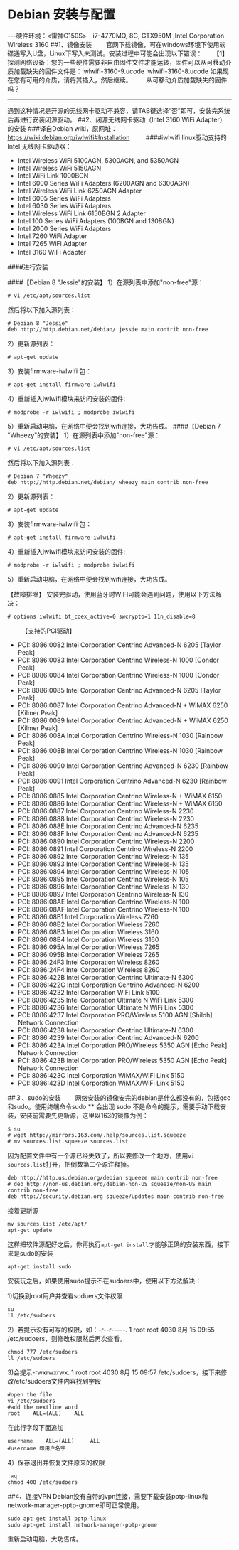 # Debian 安装与配置


---硬件环境：<雷神G150S>　i7-4770MQ, 8G, GTX950M ,Intel Corporation Wireless 3160
##1、镜像安装
　　官网下载镜像，可在windows环境下使用软碟通写入U盘，Linux下写入未测试。安装过程中可能会出现以下错误：
　　【1】探测网络设备：您的一些硬件需要非自由固件文件才能运转，固件可以从可移动介质加载缺失的固件文件是：iwlwifi-3160-9.ucode iwlwifi-3160-8.ucode 如果现在您有可用的介质，请将其插入，然后继续。
　　从可移动介质加载缺失的固件吗？
_ _ _ _ _ _ _ _
遇到这种情况是开源的无线网卡驱动不兼容，请TAB键选择“否”即可，安装完系统后再进行安装闭源驱动。
##2、闭源无线网卡驱动（Intel 3160 WiFi Adapter）的安装
###译自Debian wiki，原网址：https://wiki.debian.org/iwlwifi#Installation
　　
####iwlwifi linux驱动支持的Intel 无线网卡驱动器：

 - Intel Wireless WiFi 5100AGN, 5300AGN, and 5350AGN
 - Intel Wireless WiFi 5150AGN
 - Intel WiFi Link 1000BGN
 - Intel 6000 Series WiFi Adapters (6200AGN and 6300AGN)
 - Intel Wireless WiFi Link 6250AGN Adapter
 - Intel 6005 Series WiFi Adapters
 - Intel 6030 Series WiFi Adapters
 - Intel Wireless WiFi Link 6150BGN 2 Adapter
 - Intel 100 Series WiFi Adapters (100BGN and 130BGN)
 - Intel 2000 Series WiFi Adapters
 - Intel 7260 WiFi Adapter
 - Intel 7265 WiFi Adapter
 - Intel 3160 WiFi Adapter
　　

####进行安装

####【Debian 8 "Jessie"的安装】
1）在源列表中添加"non-free"源：
```
# vi /etc/apt/sources.list
```
然后将以下加入源列表：
```
# Debian 8 "Jessie"
deb http://http.debian.net/debian/ jessie main contrib non-free
```
2）更新源列表：
```
# apt-get update
```
3）安装firmware-iwlwifi 包：
```
# apt-get install firmware-iwlwifi
```
4）重新插入iwlwifi模块来访问安装的固件:
```
# modprobe -r iwlwifi ; modprobe iwlwifi
```
5）重新启动电脑，在网络中便会找到wifi连接，大功告成。
####【Debian 7 "Wheezy"的安装】
1）在源列表中添加"non-free"源：
```
# vi /etc/apt/sources.list
```
然后将以下加入源列表：
```
# Debian 7 "Wheezy"
deb http://http.debian.net/debian/ wheezy main contrib non-free
```
2）更新源列表：
```
# apt-get update
```
3）安装firmware-iwlwifi 包：
```
# apt-get install firmware-iwlwifi
```
4）重新插入iwlwifi模块来访问安装的固件:
```
# modprobe -r iwlwifi ; modprobe iwlwifi
```
5）重新启动电脑，在网络中便会找到wifi连接，大功告成。

【故障排除】
安装完驱动，使用蓝牙时WIFI可能会遇到问题，使用以下方法解决：
```
# options iwlwifi bt_coex_active=0 swcrypto=1 11n_disable=8
```
 　　
【支持的PCI驱动】

 - PCI: 8086:0082 Intel Corporation Centrino Advanced-N 6205 [Taylor Peak]
 - PCI: 8086:0083 Intel Corporation Centrino Wireless-N 1000 [Condor Peak]
 - PCI: 8086:0084 Intel Corporation Centrino Wireless-N 1000 [Condor Peak]
 - PCI: 8086:0085 Intel Corporation Centrino Advanced-N 6205 [Taylor Peak]
 - PCI: 8086:0087 Intel Corporation Centrino Advanced-N + WiMAX 6250 [Kilmer Peak]
 - PCI: 8086:0089 Intel Corporation Centrino Advanced-N + WiMAX 6250 [Kilmer Peak]
 - PCI: 8086:008A Intel Corporation Centrino Wireless-N 1030 [Rainbow Peak]
 - PCI: 8086:008B Intel Corporation Centrino Wireless-N 1030 [Rainbow Peak]
 - PCI: 8086:0090 Intel Corporation Centrino Advanced-N 6230 [Rainbow Peak]
 - PCI: 8086:0091 Intel Corporation Centrino Advanced-N 6230 [Rainbow Peak]
 - PCI: 8086:0885 Intel Corporation Centrino Wireless-N + WiMAX 6150
 - PCI: 8086:0886 Intel Corporation Centrino Wireless-N + WiMAX 6150
 - PCI: 8086:0887 Intel Corporation Centrino Wireless-N 2230
 - PCI: 8086:0888 Intel Corporation Centrino Wireless-N 2230
 - PCI: 8086:088E Intel Corporation Centrino Advanced-N 6235
 - PCI: 8086:088F Intel Corporation Centrino Advanced-N 6235
 - PCI: 8086:0890 Intel Corporation Centrino Wireless-N 2200
 - PCI: 8086:0891 Intel Corporation Centrino Wireless-N 2200
 - PCI: 8086:0892 Intel Corporation Centrino Wireless-N 135
 - PCI: 8086:0893 Intel Corporation Centrino Wireless-N 135
 - PCI: 8086:0894 Intel Corporation Centrino Wireless-N 105
 - PCI: 8086:0895 Intel Corporation Centrino Wireless-N 105
 - PCI: 8086:0896 Intel Corporation Centrino Wireless-N 130
 - PCI: 8086:0897 Intel Corporation Centrino Wireless-N 130
 - PCI: 8086:08AE Intel Corporation Centrino Wireless-N 100
 - PCI: 8086:08AF Intel Corporation Centrino Wireless-N 100
 - PCI: 8086:08B1 Intel Corporation Wireless 7260
 - PCI: 8086:08B2 Intel Corporation Wireless 7260
 - PCI: 8086:08B3 Intel Corporation Wireless 3160
 - PCI: 8086:08B4 Intel Corporation Wireless 3160
 - PCI: 8086:095A Intel Corporation Wireless 7265
 - PCI: 8086:095B Intel Corporation Wireless 7265
 - PCI: 8086:24F3 Intel Corporation Wireless 8260
 - PCI: 8086:24F4 Intel Corporation Wireless 8260
 - PCI: 8086:422B Intel Corporation Centrino Ultimate-N 6300
 - PCI: 8086:422C Intel Corporation Centrino Advanced-N 6200
 - PCI: 8086:4232 Intel Corporation WiFi Link 5100
 - PCI: 8086:4235 Intel Corporation Ultimate N WiFi Link 5300
 - PCI: 8086:4236 Intel Corporation Ultimate N WiFi Link 5300
 - PCI: 8086:4237 Intel Corporation PRO/Wireless 5100 AGN [Shiloh] Network Connection
 - PCI: 8086:4238 Intel Corporation Centrino Ultimate-N 6300
 - PCI: 8086:4239 Intel Corporation Centrino Advanced-N 6200
 - PCI: 8086:423A Intel Corporation PRO/Wireless 5350 AGN [Echo Peak] Network Connection
 - PCI: 8086:423B Intel Corporation PRO/Wireless 5350 AGN [Echo Peak] Network Connection
 - PCI: 8086:423C Intel Corporation WiMAX/WiFi Link 5150
 - PCI: 8086:423D Intel Corporation WiMAX/WiFi Link 5150

##３、sudo的安装
　　网络安装的镜像安完的debian是什么都没有的，包括gcc和sudo。使用终端命令sudo ** 会出现 sudo 不是命令的提示，需要手动下载安装，安装前需要先更新源，这里以163的镜像为例：
```
$ su
# wget http://mirrors.163.com/.help/sources.list.squeeze
# mv sources.list.squeeze sources.list
```
因为配置文件中有一个源已经失效了，所以要修改一个地方，使用```vi sources.list```打开，把倒数第二个源注释掉。
```
deb http://http.us.debian.org/debian squeeze main contrib non-free
# deb http://non-us.debian.org/debian-non-US squeeze/non-US main contrib non-free
deb http://security.debian.org squeeze/updates main contrib non-free
```
接着更新源
```
mv sources.list /etc/apt/
apt-get update
```
这样把软件源配好之后，你再执行```apt-get install```才能够正确的安装东西，接下来是sudo的安装
```
apt-get install sudo
```
安装玩之后，如果使用sudo提示不在sudoers中，使用以下方法解决：

1)切换到root用户并查看soduers文件权限
```
su
ll /etc/sudoers
```
2）若提示没有可写的权限，如：-r--r-----. 1  root root 4030 8月  15 09:55 /etc/sudoers，则修改权限然后再次查看。
```
chmod 777 /etc/sudoers
ll /etc/sudoers
```
3)会提示-rwxrwxrwx. 1 root root 4030 8月  15 09:57 /etc/sudoers，接下来修改/etc/sudoers文件内容找到字段
```
#open the file
vi /etc/sudoers
#add the nextline word
root    ALL=(ALL)    ALL
```
在此行字段下面追加
```
username    ALL=(ALL)     ALL
#username 即用户名字
```
4）保存退出并恢复文件原来的权限
```
:wq
chmod 400 /etc/sudoers
```
##4、连接VPN
Debian没有自带的vpn连接，需要下载安装pptp-linux和network-manager-pptp-gnome即可正常使用。
```
sudo apt-get install pptp-linux
sudo apt-get install network-manager-pptp-gnome
```
重新启动电脑，大功告成。
